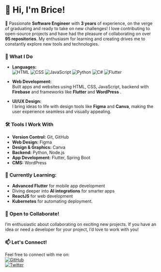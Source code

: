 # 👋 Hi, I'm Brice!

🚀 Passionate **Software Engineer** with **3 years** of experience, on the verge of graduating and ready to take on new challenges! I love contributing to open-source projects and have had the pleasure of collaborating on over **95 repositories**. My enthusiasm for learning and creating drives me to constantly explore new tools and technologies.

### 🌟 **What I Do**

- **Languages:**  
  ![HTML](https://img.shields.io/badge/-HTML-orange?style=flat-square&logo=html5&logoColor=white)
  ![CSS](https://img.shields.io/badge/-CSS-blue?style=flat-square&logo=css3&logoColor=white)
  ![JavaScript](https://img.shields.io/badge/-JavaScript-yellow?style=flat-square&logo=javascript&logoColor=white)
  ![Python](https://img.shields.io/badge/-Python-blue?style=flat-square&logo=python&logoColor=white)
  ![C#](https://img.shields.io/badge/-C%23-green?style=flat-square&logo=csharp&logoColor=white)
  ![Flutter](https://img.shields.io/badge/-Flutter-blue?style=flat-square&logo=flutter&logoColor=white)

- **Web Development:**  
  Built apps and websites using HTML, CSS, JavaScript, backend with **Firebase** and frameworks like **Flutter** and **WordPress** .


- **UI/UX Design:**  
  I bring ideas to life with design tools like **Figma** and **Canva**, making the user experience seamless and visually appealing.

### 🛠 **Tools I Work With**
- **Version Control:** Git, GitHub
- **Web Design:** Figma
- **Design & Graphics:** Canva
- **Backend:** Python, Node.js
- **App Development:** Flutter, Spring Boot
- **CMS:** WordPress

### 🎯 **Currently Learning:**
- **Advanced Flutter** for mobile app development
- Diving deeper into **AI integrations** for smarter apps
- **ReactJS** for web development
- **Kubernetes** for automating deployment.

### 🌱 **Open to Collaborate!**
I’m enthusiastic about collaborating on exciting new projects. If you have an idea or need a developer for your project, I’d love to work with you!

### 📫 **Let's Connect!**
Feel free to connect with me on:  
[![GitHub](https://img.shields.io/badge/-GitHub-black?style=flat-square&logo=github&logoColor=white)](https://github.com/irumvabric)  
[![Twitter](https://img.shields.io/badge/-Twitter-1da1f2?style=flat-square&logo=twitter&logoColor=white)](https://twitter.com/irumvabric)

